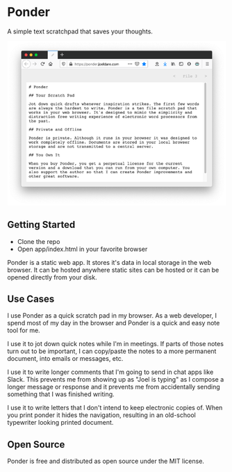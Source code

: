 # Ponder

A simple text scratchpad that saves your thoughts.

![Ponder Screenshot](ponder.png)

## Getting Started

- Clone the repo
- Open app/index.html in your favorite browser

Ponder is a static web app. It stores it's data in local storage in the web browser. It can be hosted anywhere static sites can be hosted or it can be opened directly from your disk.

## Use Cases

I use Ponder as a quick scratch pad in my browser. As a web developer, I spend most of my day in the browser and Ponder is a quick and easy note tool for me.

I use it to jot down quick notes while I'm in meetings. If parts of those notes turn out to be important, I can copy/paste the notes to a more permanent document, into emails or messages, etc.

I use it to write longer comments that I'm going to send in chat apps like Slack. This prevents me from showing up as "Joel is typing" as I compose a longer message or response and it prevents me from accidentally sending something that I was finished writing.

I use it to write letters that I don't intend to keep electronic copies of. When you print ponder it hides the navigation, resulting in an old-school typewriter looking printed document.

## Open Source

Ponder is free and distributed as open source under the MIT license.
